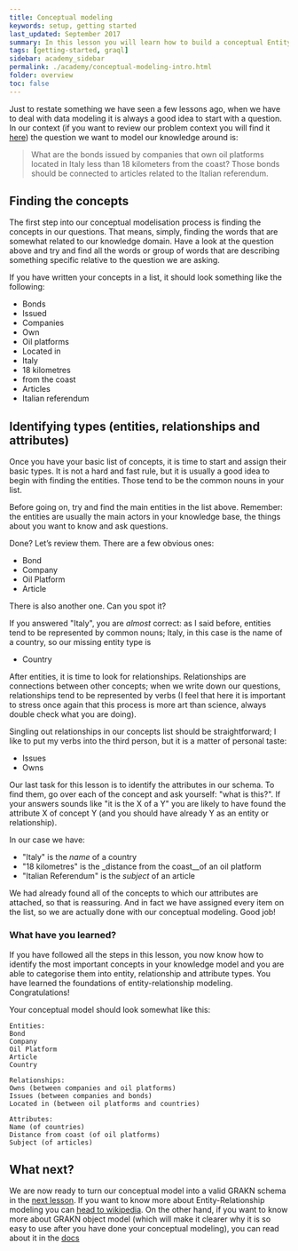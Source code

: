 ```yaml
---
title: Conceptual modeling
keywords: setup, getting started
last_updated: September 2017
summary: In this lesson you will learn how to build a conceptual Entity-Relationships model
tags: [getting-started, graql]
sidebar: academy_sidebar
permalink: ./academy/conceptual-modeling-intro.html
folder: overview
toc: false
---
```


Just to restate something we have seen a few lessons ago,  when we have to deal with data modeling it is always a good idea to start with a question. In our context (if you want to review our problem context you will find it [here](/academy/graql-intro.html)) the question we want to model our knowledge around is:

> What are the bonds issued by companies that own oil platforms located in Italy less than 18 kilometers from the coast? Those bonds should be connected to articles related to the Italian referendum.

## Finding the concepts
The first step into our conceptual modelisation process is finding the concepts in our questions. That means, simply, finding the words that are somewhat related to our knowledge domain. Have a look at the question above and try and find all the words or group of words that are describing something specific relative to the question we are asking.

If you have written your concepts in a list, it should look something like the following:

  * Bonds
  * Issued
  * Companies
  * Own
  * Oil platforms
  * Located in
  * Italy
  * 18 kilometres
  * from the coast
  * Articles
  * Italian referendum

## Identifying types (entities, relationships and attributes)
Once you have your basic list of concepts, it is time to start and assign their basic types. It is not a hard and fast rule, but it is usually a good idea to begin with finding the entities. Those tend to be the common nouns in your list.

Before going on, try and find the main entities in the list above. Remember: the entities are usually the main actors in your knowledge base, the things about you want to know and ask questions.

Done? Let’s review them. There are a few obvious ones:

  * Bond
  * Company
  * Oil Platform
  * Article

There is also another one. Can you spot it?

If you answered "Italy", you are _almost_ correct: as I said before, entities tend to be represented by common nouns; Italy, in this case is the name of a country, so our missing entity type is

  * Country

After entities, it is time to look for relationships. Relationships are connections between other concepts; when we write down our questions, relationships tend to be represented by verbs (I feel that here it is important to stress once again that this process is more art than science, always double check what you are doing).

Singling out relationships in our concepts list should be straightforward; I like to put my verbs into the third person, but it is a matter of personal taste:

  * Issues
  * Owns

Our last task for this lesson is to identify the attributes in our schema. To find them, go over each of the concept and ask yourself: "what is this?". If your answers sounds like "it is the X of a Y" you are likely to have found the attribute X of concept Y (and you should have already Y as an entity or relationship).

In our case we have:

  * "Italy" is the _name_ of a country
  * "18 kilometres" is the _distance from the coast__of an oil platform
  * "Italian Referendum" is the _subject_ of an article

We had already found all of the concepts to which our attributes are attached, so that is reassuring. And in fact we have assigned every item on the list, so we are actually done with our conceptual modeling. Good job!

### What have you learned?
If you have followed all the steps in this lesson, you now know how to identify the most important concepts in your knowledge model and you are able to categorise them into entity, relationship and attribute types. You have learned the foundations of entity-relationship modeling. Congratulations!

Your conceptual model should look somewhat like this:
```
Entities:
Bond
Company
Oil Platform
Article
Country

Relationships:
Owns (between companies and oil platforms)
Issues (between companies and bonds)
Located in (between oil platforms and countries)

Attributes:
Name (of countries)
Distance from coast (of oil platforms)
Subject (of articles)
```


## What next?
We are now ready to turn our conceptual model into a valid GRAKN schema in the [next lesson](/academy/schema-building.html). If you want to know more about Entity-Relationship modeling you can [head to wikipedia](https://en.wikipedia.org/wiki/Entity–relationship_model). On the other hand, if you want to know more about GRAKN object model (which will make it clearer why it is so easy to use after you have done your conceptual modeling), you can read about it in the [docs](/index.html)

